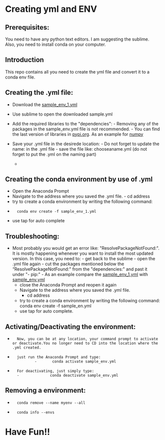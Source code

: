 # Creating yml and ENV

## Prerequisites:
You need to have any python text editors. I am suggesting the sublime. Also, you need to install conda on your computer.

## Introduction

This repo contains all you need to create the yml file and convert it to a conda env file.  

## Creating the .yml file:
- Download the [sample_env_1.yml](https://github.com/MehdiMahmoodi/ENV_with_yml/blob/main/sample_env_1.yml)
- Use sublime to open the downloaded sample.yml 
- Add the required libraries to the "dependencies":
        -   Removing any of the packages in the sample_env.yml file is not recommended.
        -   You can find the last version of libraries in [pypi.org](https://pypi.org/). As an example for [numpy](https://pypi.org/project/numpy/)
- Save your .yml file in the desirede location:
        -   Do not forget to update the name: in the .yml file
        -   save the file like: chooseaname.yml (do not forget to put the .yml on the naming part)  

    -   

## Creating the conda environment by use of .yml 
-   Open the Anaconda Prompt
-   Navigate to the address where you saved the .yml file.
        -   cd address
-   try to create a conda environment by writing the following command:
-       conda env create -f sample_env_1.yml
-   use tap for auto complete

## Troubleshooting:
-   Most probably you would get an error like: "ResolvePackageNotFound:". It is mostly happening whenever you want to install the most updated version. In this case, you need to:
        -   get back to the sublime
        -   open the .yml file again
        -   cut the packages mentioned below the “ResolvePackageNotFound:" from the "dependencies:" and past it under "- pip:"
        -   As an example compare the [sample_env_1.yml](https://github.com/MehdiMahmoodi/ENV_with_yml/blob/main/sample_env_1.yml) with [sample_env.yml](https://github.com/MehdiMahmoodi/ENV_with_yml/blob/main/sample_env.yml)
    -   close the Anaconda Prompt and reopen it again
    -   Navigate to the address where you saved the .yml file.
        -   cd address
    -   try to create a conda environment by writing the following command:
        conda env create -f sample_en.yml
    -   use tap for auto complete.
## Activating/Deactivating the environment:
-       Now, you can be at any location, your command prompt to activate or deactivate.You no longer need to CD into the location where the .yml created.
-       just run the Anaconda Prompt and type:
                -       conda activate sample_env.yml
-       For deactivating, just simply type:
        -              conda deactivate sample_env.yml 
## Removing a environment:
-       conda remove --name myenv --all
-       conda info --envs
# Have Fun!!
